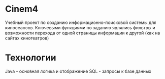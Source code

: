 # Cinem4
Учебный проект по созданию информационно-поисковой системы для киносеансов. Ключевыми функциями по заданию являлись фильтры и возможности перехода от одной страницы информации к другой (как на сайтах кинотеатров)

# Технологии
Java - основная логика и отображение
SQL - запросы к базе данных
